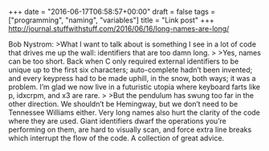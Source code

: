 +++
date = "2016-06-17T06:58:57+00:00"
draft = false
tags = ["programming", "naming", "variables"]
title = "Link post"
+++
http://journal.stuffwithstuff.com/2016/06/16/long-names-are-long/

Bob Nystrom: >What I want to talk about is something I see in a lot of code that drives me up the wall: identifiers that are too damn long. > >Yes, names can be too short. Back when C only required external identifiers to be unique up to the first six characters; auto-complete hadn’t been invented; and every keypress had to be made uphill, in the snow, both ways; it was a problem. I’m glad we now live in a futuristic utopia where keyboard farts like p, idxcrpm, and x3 are rare. > >But the pendulum has swung too far in the other direction. We shouldn’t be Hemingway, but we don’t need to be Tennessee Williams either. Very long names also hurt the clarity of the code where they are used. Giant identifiers dwarf the operations you’re performing on them, are hard to visually scan, and force extra line breaks which interrupt the flow of the code. A collection of great advice.
